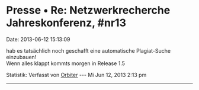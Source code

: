 Presse • Re: Netzwerkrecherche Jahreskonferenz, \#nr13
======================================================

Date: 2013-06-12 15:13:09

hab es tatsächlich noch geschafft eine automatische Plagiat-Suche
einzubauen!\
Wenn alles klappt kommts morgen in Release 1.5

Statistik: Verfasst von
[Orbiter](http://forum.yacy-websuche.de/memberlist.php?mode=viewprofile&u=2)
--- Mi Jun 12, 2013 2:13 pm

------------------------------------------------------------------------
